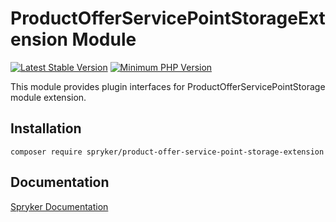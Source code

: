 # ProductOfferServicePointStorageExtension Module
[![Latest Stable Version](https://poser.pugx.org/spryker/product-offer-service-point-storage-extension/v/stable.svg)](https://packagist.org/packages/spryker/product-offer-service-point-storage-extension)
[![Minimum PHP Version](https://img.shields.io/badge/php-%3E%3D%208.1-8892BF.svg)](https://php.net/)

This module provides plugin interfaces for ProductOfferServicePointStorage module extension.

## Installation

```
composer require spryker/product-offer-service-point-storage-extension
```

## Documentation

[Spryker Documentation](https://docs.spryker.com)
